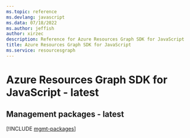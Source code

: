 ```yaml
---
ms.topic: reference
ms.devlang: javascript
ms.data: 07/18/2022
ms.author: jeffish
author: xirzec
description: Reference for Azure Resources Graph SDK for JavaScript
title: Azure Resources Graph SDK for JavaScript
ms.service: resourcesgraph
---
```

# Azure Resources Graph SDK for JavaScript - latest

## Management packages - latest
[!INCLUDE [mgmt-packages](resources-graph-mgmt-index.md)]
